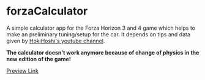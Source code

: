 # forzaCalculator
A simple calculator app for the Forza Horizon 3 and 4 game which helps to make an preliminary tuning/setup for the car. It depends on tips and data given by [HokiHoshi's youtube channel](https://www.youtube.com/c/HokiHoshi).

**The calculator doesn't work anymore because of change of physics in the new edition of the game!**

[Preview Link](https://xapixowy.github.io/forzaCalculator/)
